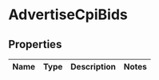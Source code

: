 # AdvertiseCpiBids

## Properties
Name | Type | Description | Notes
------------ | ------------- | ------------- | -------------
